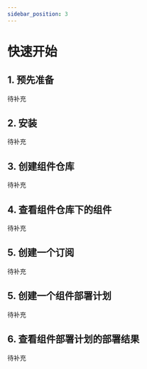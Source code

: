 ```yaml
---
sidebar_position: 3
---
```


# 快速开始

## 1. 预先准备

待补充

## 2. 安装

待补充

## 3. 创建组件仓库

待补充

## 4. 查看组件仓库下的组件

待补充

## 5. 创建一个订阅

待补充

## 5. 创建一个组件部署计划

待补充

## 6. 查看组件部署计划的部署结果

待补充
